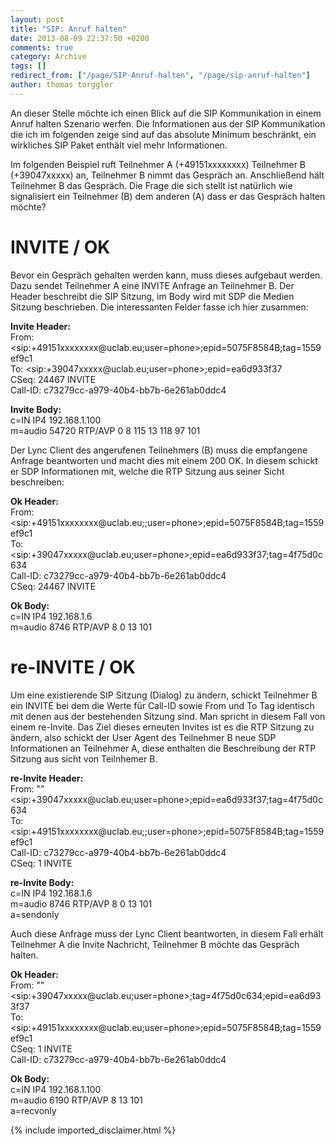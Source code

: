 ```yaml
---
layout: post
title: "SIP: Anruf halten"
date: 2013-08-09 22:37:50 +0200
comments: true
category: Archive
tags: []
redirect_from: ["/page/SIP-Anruf-halten", "/page/sip-anruf-halten"]
author: thomas torggler
---
```

<!-- more -->
<p>An dieser Stelle möchte ich einen Blick auf die SIP Kommunikation in einem Anruf halten Szenario werfen. Die Informationen aus der SIP Kommunikation die ich im folgenden zeige sind auf das absolute Minimum beschränkt, ein wirkliches SIP Paket enthält viel mehr Informationen. </p>  <p>Im folgenden Beispiel ruft Teilnehmer A (+49151xxxxxxxx) Teilnehmer B (+39047xxxxx) an, Teilnehmer B nimmt das Gespräch an. Anschließend hält Teilnehmer B das Gespräch. Die Frage die sich stellt ist natürlich wie signalisiert ein Teilnehmer (B) dem anderen (A) dass er das Gespräch halten möchte?</p>  <h1>INVITE / OK</h1>  <p>Bevor ein Gespräch gehalten werden kann, muss dieses aufgebaut werden. Dazu sendet Teilnehmer A eine INVITE Anfrage an Teilnehmer B. Der Header beschreibt die SIP Sitzung, im Body wird mit SDP die Medien Sitzung beschrieben. Die interessanten Felder fasse ich hier zusammen:</p>  <p><strong>Invite Header:      <br /></strong>From: &lt;sip:+49151xxxxxxxx@uclab.eu;user=phone&gt;;epid=5075F8584B;tag=1559ef9c1     <br />To: &lt;sip:+39047xxxxx@uclab.eu;user=phone&gt;;epid=ea6d933f37     <br />CSeq: 24467 INVITE     <br />Call-ID: c73279cc-a979-40b4-bb7b-6e261ab0ddc4</p>  <p><strong>Invite Body:      <br /></strong>c=IN IP4 192.168.1.100     <br />m=audio 54720 RTP/AVP 0 8 115 13 118 97 101</p>  <p>Der Lync Client des angerufenen Teilnehmers (B) muss die empfangene Anfrage beantworten und macht dies mit einem 200 OK. In diesem schickt er SDP Informationen mit, welche die RTP Sitzung aus seiner Sicht beschreiben:</p>  <p><strong>Ok Header:      <br /></strong>From: &lt;sip:+49151xxxxxxxx@uclab.eu;;user=phone&gt;;epid=5075F8584B;tag=1559ef9c1     <br />To: &lt;sip:+39047xxxxx@uclab.eu;user=phone&gt;;epid=ea6d933f37;tag=4f75d0c634     <br />Call-ID: c73279cc-a979-40b4-bb7b-6e261ab0ddc4     <br />CSeq: 24467 INVITE</p>  <p><strong>Ok Body:      <br /></strong>c=IN IP4 192.168.1.6     <br />m=audio 8746 RTP/AVP 8 0 13 101</p>  <h1>re-INVITE / OK</h1>  <p>Um eine existierende SIP Sitzung (Dialog) zu ändern, schickt Teilnehmer B ein INVITE bei dem die Werte für Call-ID sowie From und To Tag identisch mit denen aus der bestehenden Sitzung sind. Man spricht in diesem Fall von einem re-Invite. Das Ziel dieses erneuten Invites ist es die RTP Sitzung zu ändern, also schickt der User Agent des Teilnehmer B neue SDP Informationen an Teilnehmer A, diese enthalten die Beschreibung der RTP Sitzung aus sicht von Teilnhemer B.</p>  <p><strong>re-Invite Header:</strong>     <br />From: &quot;&quot; &lt;sip:+39047xxxxx@uclab.eu;user=phone&gt;;epid=ea6d933f37;tag=4f75d0c634     <br />To: &lt;sip:+49151xxxxxxxx@uclab.eu;;user=phone&gt;;epid=5075F8584B;tag=1559ef9c1     <br />Call-ID: c73279cc-a979-40b4-bb7b-6e261ab0ddc4     <br />CSeq: 1 INVITE</p>  <p><strong>re-Invite Body:      <br /></strong>c=IN IP4 192.168.1.6     <br />m=audio 8746 RTP/AVP 8 0 13 101     <br />a=sendonly</p>  <p>Auch diese Anfrage muss der Lync Client beantworten, in diesem Fall erhält Teilnehmer A die Invite Nachricht, Teilnehmer B möchte das Gespräch halten.</p>  <p><strong>Ok Header:      <br /></strong>From: &quot;&quot;&lt;sip:+39047xxxxx@uclab.eu;user=phone&gt;;tag=4f75d0c634;epid=ea6d933f37     <br />To: &lt;sip:+49151xxxxxxxx@uclab.eu;user=phone&gt;;epid=5075F8584B;tag=1559ef9c1     <br />CSeq: 1 INVITE     <br />Call-ID: c73279cc-a979-40b4-bb7b-6e261ab0ddc4</p>  <p><strong>Ok Body:      <br /></strong>c=IN IP4 192.168.1.100     <br />m=audio 6190 RTP/AVP 8 13 101     <br />a=recvonly</p>
{% include imported_disclaimer.html %}
